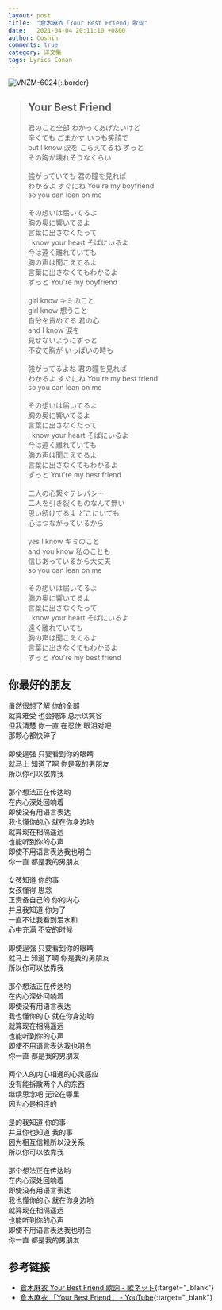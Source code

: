 ```yaml
---
layout: post
title:  "倉木麻衣「Your Best Friend」歌词"
date:   2021-04-04 20:11:10 +0800
author: Coshin
comments: true
category: 译文集
tags: Lyrics Conan
---
```

![VNZM-6024](https://is5-ssl.mzstatic.com/image/thumb/Music/v4/4d/06/43/4d06437b-0666-9c53-8c09-dddd700c7070/source/600x600bb.jpg){:.border}

<blockquote class="original">
  <h2>Your Best Friend</h2>
  <p>
    君のこと全部 わかってあげたいけど<br>
    辛くても ごまかす いつも笑顔で<br>
    but I know 涙を こらえてるね ずっと<br>
    その胸が壊れそうなくらい<br>
    <br>
    強がっていても 君の瞳を見れば<br>
    わかるよ すぐにね You're my boyfriend<br>
    so you can lean on me<br>
    <br>
    その想いは届いてるよ<br>
    胸の奥に響いてるよ<br>
    言葉に出さなくたって<br>
    I know your heart そばにいるよ<br>
    今は遠く離れていても<br>
    胸の声は聞こえてるよ<br>
    言葉に出さなくてもわかるよ<br>
    ずっと You're my boyfriend<br>
    <br>
    girl know キミのこと<br>
    girl know 想うこと<br>
    自分を責めてる 君の心<br>
    and I know 涙を<br>
    見せないようにずっと<br>
    不安で胸が いっぱいの時も<br>
    <br>
    強がってるよね 君の瞳を見れば<br>
    わかるよ すぐにね You're my best friend<br>
    so you can lean on me<br>
    <br>
    その想いは届いてるよ<br>
    胸の奥に響いてるよ<br>
    言葉に出さなくたって<br>
    I know your heart そばにいるよ<br>
    今は遠く離れていても<br>
    胸の声は聞こえてるよ<br>
    言葉に出さなくてもわかるよ<br>
    ずっと You're my best friend<br>
    <br>
    二人の心繋ぐテレパシー<br>
    二人を引き裂くものなんて無い<br>
    思い続けてるよ どこにいても<br>
    心はつながっているから<br>
    <br>
    yes I know キミのこと<br>
    and you know 私のことも<br>
    信じあっているから大丈夫<br>
    so you can lean on me<br>
    <br>
    その想いは届いてるよ<br>
    胸の奥に響いてるよ<br>
    言葉に出さなくたって<br>
    I know your heart そばにいるよ<br>
    遠く離れていても<br>
    胸の声は聞こえてるよ<br>
    言葉に出さなくてもわかるよ<br>
    ずっと You're my best friend
  </p>
</blockquote>

<div class="translation">
  <h2>你最好的朋友</h2>
  <p>
    虽然很想了解 你的全部<br>
    就算难受 也会掩饰 总示以笑容<br>
    但我清楚 你一直 在忍住 眼泪对吧<br>
    那颗心都快碎了<br>
    <br>
    即使逞强 只要看到你的眼睛<br>
    就马上 知道了啊 你是我的男朋友<br>
    所以你可以依靠我<br>
    <br>
    那个想法正在传达哟<br>
    在内心深处回响着<br>
    即使没有用语言表达<br>
    我也懂你的心 就在你身边哟<br>
    就算现在相隔遥远<br>
    也能听到你的心声<br>
    即使不用语言表达我也明白<br>
    你一直 都是我的男朋友<br>
    <br>
    女孩知道 你的事<br>
    女孩懂得 思念<br>
    正责备自己的 你的内心<br>
    并且我知道 你为了<br>
    一直不让我看到泪水和<br>
    心中充满 不安的时候<br>
    <br>
    即使逞强 只要看到你的眼睛<br>
    就马上 知道了啊 你是我的男朋友<br>
    所以你可以依靠我<br>
    <br>
    那个想法正在传达哟<br>
    在内心深处回响着<br>
    即使没有用语言表达<br>
    我也懂你的心 就在你身边哟<br>
    就算现在相隔遥远<br>
    也能听到你的心声<br>
    即使不用语言表达我也明白<br>
    你一直 都是我的男朋友<br>
    <br>
    两个人的内心相通的心灵感应<br>
    没有能拆散两个人的东西<br>
    继续思念吧 无论在哪里<br>
    因为心是相连的<br>
    <br>
    是的我知道 你的事<br>
    并且你也知道 我的事<br>
    因为相互信赖所以没关系<br>
    所以你可以依靠我<br>
    <br>
    那个想法正在传达哟<br>
    在内心深处回响着<br>
    即使没有用语言表达<br>
    我也懂你的心 就在你身边哟<br>
    就算现在相隔遥远<br>
    也能听到你的心声<br>
    即使不用语言表达我也明白<br>
    你一直 都是我的男朋友
  </p>
</div>

## 参考链接

* [倉木麻衣 Your Best Friend 歌詞 - 歌ネット](https://www.uta-net.com/song/120572/){:target="_blank"}
* [倉木麻衣 「Your Best Friend」 - YouTube](https://youtu.be/jiH9c-EGBsI){:target="_blank"}

